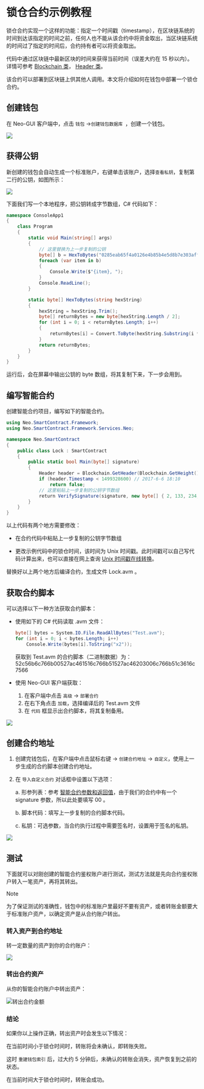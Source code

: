 # 锁仓合约示例教程

锁仓合约实现一个这样的功能：指定一个时间戳（timestamp），在区块链系统的时间到达该指定的时间之前，任何人也不能从该合约中将资金取出，当区块链系统的时间过了指定的时间后，合约持有者可以将资金取出。 

代码中通过区块链中最新区块的时间来获得当前时间（误差大约在 15 秒以内）。详情可参考 [Blockchain 类](../../reference/scapi/fw/dotnet/neo/Blockchain.md)，   [Header 类](../../reference/scapi/fw/dotnet/neo/Header.md)。

该合约可以部署到区块链上供其他人调用。本文将介绍如何在钱包中部署一个锁仓合约。

## 创建钱包

在 Neo-GUI 客户端中，点击 ` 钱包 ` ->` 创建钱包数据库  `，创建一个钱包。

![](assets/lock2_1.png)

## 获得公钥

新创建的钱包会自动生成一个标准账户，右键单击该账户，选择` 查看私钥 `，复制第二行的公钥，如图所示：

![](assets/lock2_2.png)

下面我们写一个本地程序，把公钥转成字节数组，C# 代码如下：

```c#
namespace ConsoleApp1
{
    class Program
    {
        static void Main(string[] args)
        {
            // 这里替换为上一步复制的公钥
            byte[] b = HexToBytes("0285eab65f4a0126e4b85b4e5d8b7e303aff7efb360d595f2e3189bb90487ad5aa"); 
            foreach (var item in b)
            {
                Console.Write($"{item}, ");
            }
            Console.ReadLine();
        }

        static byte[] HexToBytes(string hexString)
        {
            hexString = hexString.Trim();
            byte[] returnBytes = new byte[hexString.Length / 2];
            for (int i = 0; i < returnBytes.Length; i++)
            {
                returnBytes[i] = Convert.ToByte(hexString.Substring(i * 2, 2), 16);
            }
            return returnBytes;
        }
    }
}
```

运行后，会在屏幕中输出公钥的 byte 数组，将其复制下来，下一步会用到。

## 编写智能合约

创建智能合约项目，编写如下的智能合约。

```c#
using Neo.SmartContract.Framework;
using Neo.SmartContract.Framework.Services.Neo;

namespace Neo.SmartContract
{
    public class Lock : SmartContract
    {
        public static bool Main(byte[] signature)
        {
            Header header = Blockchain.GetHeader(Blockchain.GetHeight());
            if (header.Timestamp < 1499328600) // 2017-6-6 18:10
                return false;
            // 这里粘贴上一步复制的公钥字节数组
            return VerifySignature(signature, new byte[] { 2, 133, 234, 182, 95, 74, 1, 38, 228, 184, 91, 78, 93, 139, 126, 48, 58, 255, 126, 251, 54, 13, 89, 95, 46, 49, 137, 187, 144, 72, 122, 213, 170 });
        }
    }
}
```

以上代码有两个地方需要修改：

- 在合约代码中粘贴上一步复制的公钥字节数组

- 更改示例代码中的锁仓时间，该时间为 Unix 时间戳。此时间戳可以自己写代码计算出来，也可以直接在网上查询 [Unix 时间戳在线转换](https://unixtime.51240.com/)。


替换好以上两个地方后编译合约，生成文件 Lock.avm 。

## 获取合约脚本

可以选择以下一种方法获取合约脚本：

- 使用如下的 C# 代码读取 .avm 文件：

  ```c#
  byte[] bytes = System.IO.File.ReadAllBytes("Test.avm");
  for (int i = 0; i < bytes.Length; i++)
      Console.Write(bytes[i].ToString("x2"));
  ```

  获取到 Test.avm 的合约脚本（二进制数据）为：    
  52c56b6c766b00527ac461516c766b51527ac46203006c766b51c3616c7566

- 使用 Neo-GUI 客户端获取：
  1. 在客户端中点击 ` 高级 ` -> ` 部署合约 `
  2. 在右下角点击 ` 加载 `，选择编译后的 Test.avm 文件
  3. 在 ` 代码 ` 框显示出合约脚本，将其复制备用。

![](assets/lock2_5.png)

## 创建合约地址

1. 创建完钱包后，在客户端中点击鼠标右键 -> `创建合约地址` -> `自定义`，使用上一步生成的合约脚本创建合约地址。
2. 在 `导入自定义合约` 对话框中设置以下选项：

   a. 形参列表：参考 [智能合约参数和返回值](../deploy/Parameter.md)，由于我们的合约中有一个 signature 参数，所以此处要填写 00 。
   
   b. 脚本代码：填写上一步复制的合约脚本代码。
   
   c. 私钥：可选参数，当合约执行过程中需要签名时，设置用于签名的私钥。

![](assets/lock2_7.png)

## 测试

下面就可以对刚创建的智能合约鉴权账户进行测试，测试方法就是先向合约鉴权账户转入一笔资产，再将其转出。

> [!Note]
>
> 为了保证测试的准确性，钱包中的标准账户里最好不要有资产，或者转账金额要大于标准账户资产，以确定资产是从合约账户转出。

### 转入资产到合约地址

转一定数量的资产到你的合约账户：

![](assets/lock2_8.png)

### 转出合约资产

从你的智能合约账户中转出资产：

![转出合约金额](assets/lock2_11.png)

### 结论

如果你以上操作正确，转出资产时会发生以下情况：

在当前时间小于锁仓时间时，转账将会未确认，即转账失败。

这时 ` 重建钱包索引 ` 后，过大约 5 分钟后，未确认的转账会消失，资产恢复到之前的状态。

在当前时间大于锁仓时间时，转账会成功。
